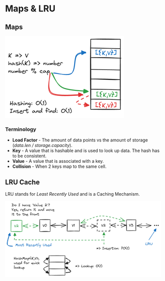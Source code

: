 # Maps & LRU

## Maps

![maps](./images/maps.excalidraw.png)

### Terminology

-   **Load Factor** - The amount of data points vs the amount of storage (_data.len / storage.capacity_).
-   **Key** - A value that is hashable and is used to look up data. The hash has to be consistent.
-   **Value** - A value that is associated with a key.
-   **Collision** - When 2 keys map to the same cell.

## LRU Cache

LRU stands for _Least Recently Used_ and is a Caching Mechanism.

![lru](./images/lru.excalidraw.png)
